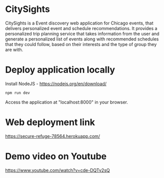 # CitySights

CitySights is a Event discovery web application for Chicago events, that delivers personalized event and schedule recommendations. It provides a personalized trip planning service that takes information from the user and generate a personalized list of events along with recommended schedules that they could follow, based on their interests and the type of group they are with.

# Deploy application locally

Install NodeJS - https://nodejs.org/en/download/
```
npm run dev
```
Access the application at "localhost:8000" in your browser.
  
# Web deployment link
https://secure-refuge-78564.herokuapp.com/
  
# Demo video on Youtube
https://www.youtube.com/watch?v=cde-DQTv2sQ
